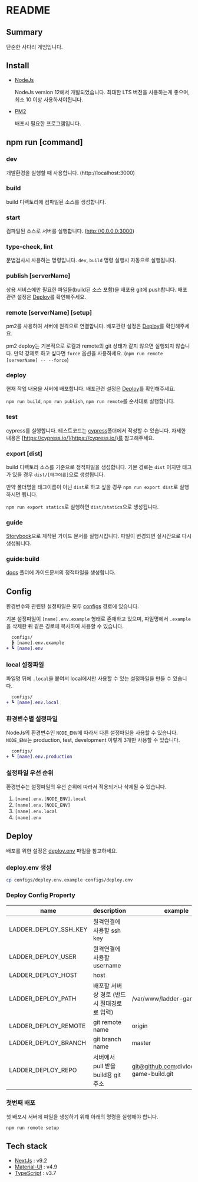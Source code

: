 # README

## Summary

단순한 사다리 게임입니다.

## Install

- [NodeJs](https://nodejs.org/)

    NodeJs version 12에서 개발되었습니다. 최대한 LTS 버전을 사용하는게 좋으며, 최소 10 이상 사용하셔야됩니다.

- [PM2](https://pm2.keymetrics.io/)

    배포시 필요한 프로그램입니다.

## npm run [command]

### dev

개발환경을 실행할 때 사용합니다. (http://localhost:3000)

### build

build 디렉토리에 컴파일된 소스를 생성합니다.

### start

컴파일된 소스로 서버를 실행합니다. (http://0.0.0.0:3000)

### type-check, lint

문법검사시 사용하는 명령입니다. `dev`, `build` 명령 실행시 자동으로 실행됩니다.

### publish [serverName]

상용 서비스에만 필요한 파일들(build된 소스 포함)을 배포용 git에 push합니다. 배포관련 설정은 [Deploy](#deploy)를 확인해주세요.

### remote [serverName] [setup]

pm2를 사용하여 서버에 원격으로 연결합니다. 배포관련 설정은 [Deploy](#deploy)를 확인해주세요.

pm2 deploy는 기본적으로 로컬과 remote의 git 상태가 같지 않으면 실행되지 않습니다. 만약 강제로 하고 싶다면 `force` 옵션을 사용하세요. (`npm run remote [serverName] -- --force`)

### deploy

현재 작업 내용을 서버에 배포합니다. 배포관련 설정은 [Deploy](#deploy)를 확인해주세요.

`npm run build`, `npm run publish`, `npm run remote`를 순서대로 실행합니다.

### test

cypress를 실행합니다. 테스트코드는 [cypress](./cypress)폴더에서 작성할 수 있습니다. 자세한 내용은 [https://cypress.io/](https://cypress.io/)를 참고해주세요.

### export [dist]

build 디렉토리 소스를 기준으로 정적파일을 생성합니다. 기본 경로는 `dist` 이지만 태그가 있을 경우 `dist/[태그이름]`으로 생성됩니다.

만약 폴더명을 태그이름이 아닌 `dist`로 하고 싶을 경우 `npm run export dist`로 실행하시면 됩니다.

`npm run export statics`로 실행하면 `dist/statics`으로 생성됩니다.

### guide

[Storybook](https://storybook.js.org/)으로 제작된 가이드 문서를 실행시킵니다. 파일이 변경되면 실시간으로 다시 생성됩니다.

### guide:build

[docs](./docs) 폴더에 가이드문서의 정적파일을 생성합니다.

## Config

환경변수와 관련된 설정파일은 모두 [configs](./configs) 경로에 있습니다.

기본 설정파일이 `[name].env.example` 형태로 존재하고 있으며, 파일명에서 `.example`을 삭제한 뒤 같은 경로에 복사하여 사용할 수 있습니다.

```diff
  configs/
  ┣ [name].env.example
+ ┗ [name].env
```

### local 설정파일

파일명 뒤에 `.local`을 붙여서 local에서만 사용할 수 있는 설정파일을 만들 수 있습니다.

```diff
  configs/
+ ┗ [name].env.local
```

### 환경변수별 설정파일

NodeJs의 환경변수인 `NODE_ENV`에 따라서 다른 설정파일을 사용할 수 있습니다. `NODE_ENV`는 production, test, development 이렇게 3개만 사용할 수 있습니다.

```diff
  configs/
+ ┗ [name].env.production
```

### 설정파일 우선 순위

환경변수는 설정파일의 우선 순위에 따라서 적용되거나 삭제될 수 있습니다.

1. `[name].env.[NODE_ENV].local`
2. `[name].env.[NODE_ENV]`
3. `[name].env.local`
4. `[name].env`

## Deploy

배포를 위한 설정은 [deploy.env](./configs/deploy.env.example) 파일을 참고하세요.

### deploy.env 생성

```bash
cp configs/deploy.env.example configs/deploy.env
```

### Deploy Config Property

| name | description | example |
| - | - | - |
| LADDER_DEPLOY_SSH_KEY | 원격연결에 사용할 ssh key | |
| LADDER_DEPLOY_USER | 원격연결에 사용할 username | |
| LADDER_DEPLOY_HOST | host | |
| LADDER_DEPLOY_PATH | 배포할 서버상 경로 (반드시 절대경로로 입력) | /var/www/ladder-game |
| LADDER_DEPLOY_REMOTE | git remote name | origin |
| LADDER_DEPLOY_BRANCH | git branch name | master |
| LADDER_DEPLOY_REPO | 서버에서 pull 받을 build용 git 주소 | git@github.com:divlook/ladder-game-build.git |

### 첫번째 배포

첫 배포시 서버에 파일을 생성하기 위해 아래의 명령을 실행해야 합니다.

```bash
npm run remote setup
```

## Tech stack

- [NextJs](https://nextjs.org/) : v9.2
- [Material-UI](https://material-ui.com/) : v4.9
- [TypeScript](https://www.typescriptlang.org/) : v3.7
